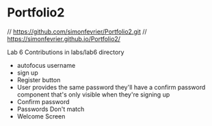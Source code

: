 # Portfolio2

// https://github.com/simonfevrier/Portfolio2.git
// https://simonfevrier.github.io/Portfolio2/

Lab 6 Contributions in labs/lab6 directory
- autofocus username
- sign up
- Register button
- User provides the same password they'll have a confirm password component that's only visible when they're signing up
- Confirm password
- Passwords Don't match
- Welcome Screen